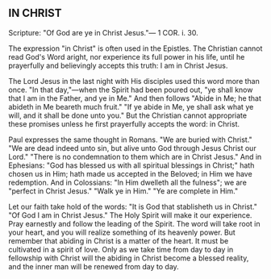 ## IN CHRIST ##

Scripture: "Of God are ye in Christ Jesus."— 1 COR. i. 30.



The expression "in Christ" is often used in the Epistles. The Christian cannot read God's Word aright, nor experience its full power in his life, until he prayerfully and believingly accepts this truth: I am in Christ Jesus.

The Lord Jesus in the last night with His disciples used this word more than once. "In that day,"—when the Spirit had been poured out, "ye shall know that I am in the Father, and ye in Me." And then follows "Abide in Me; he that abideth in Me beareth much fruit." "If ye abide in Me, ye shall ask what ye will, and it shall be done unto you." But the Christian cannot appropriate these promises unless he first prayerfully accepts the word: in Christ.

Paul expresses the same thought in Romans. "We are buried with Christ." "We are dead indeed unto sin, but alive unto God through Jesus Christ our Lord." "There is no condemnation to them which are in Christ Jesus." And in Ephesians: "God has blessed us with all spiritual blessings in Christ;" hath chosen us in Him; hath made us accepted in the Beloved; in Him we have redemption. And in Colossians: "In Him dwelleth all the fulness"; we are "perfect in Christ Jesus." "Walk ye in Him." "Ye are complete in Him."

Let our faith take hold of the words: "It is God that stablisheth us in Christ." "Of God I am in Christ Jesus." The Holy Spirit will make it our experience. Pray earnestly and follow the leading of the Spirit. The word will take root in your heart, and you will realize something of its heavenly power. But remember that abiding in Christ is a matter of the heart. It must be cultivated in a spirit of love. Only as we take time from day to day in fellowship with Christ will the abiding in Christ become a blessed reality, and the inner man will be renewed from day to day.

